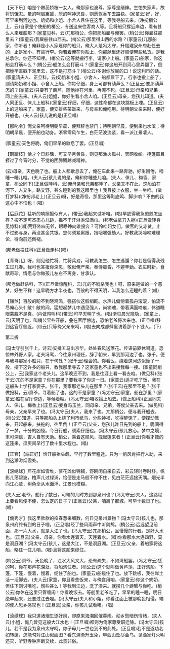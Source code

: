 <!-- { "loadSidebar": true } -->
【天下乐】咱是个嫩蕊娇枝一女人，俺那家也波尊，家尊是缙绅。生怕失家声，故将饥饿忍。晕的呵眉黛颦，厌的呵神思昏，则愿驾香车去路稳。(家童云)好，好，可早来到河边也。奶奶和小姐、小舍人且住在这里，等我寻船去来。(净扮梢公上，云)自家是个使船的梢公，专送这来往客商人等。且将船只撑近岸边，看有甚么人来雇船那？(家童见科，云)兀那梢公，你把那船雇与俺罢。(梢公云)你雇往那里去？(家童云)我雇船往山西去。(梢公云)那里得山西的水路？(家童云)兀那船家，你听者！俺非是小人家雇你的船只，俺大人是冯太守，升福建泉州府赴任去的，止是家小，有些行李。你若着俺在你船上，你那舱里还好顺便带些私货。是我总承你，你还不知哩。(梢公云)这等就搬行李，请家小上船。(家童云)船家，你这船会打筋斗么？(梢公云)船怎么会打筋斗？(家童云)你这船开到河心里弄翻了，倒把桅竿直戳下泥里去，这不是打筋斗？(梢公云)多谢你放屁的口！说这利市的话。(家童请夫人、正旦科。云)奶奶和小姐、小舍人，船都雇下了。行李也搬上船了，则请奶奶和小姐、小舍人上船。你每仔细，身上可都有葫芦么？(正旦云)要那葫芦怎的？(家童云)只要有了葫芦，随他掉在河里，再淹不死。(正旦云)母亲和兄弟，同上船去来。(夫人云)姐姐，你好生看小舍人咱。(正旦云)母亲，您孩儿知道。(夫人同正旦、俫儿上船科)(家童云)仔细，仔细，这性命都在这块跳板上哩。(正旦云)上的这船来了。家童，便安排些茶饭来，与母亲和俺吃用。待明朝父亲来时，便好开船也。(夫人云)孩儿说的是(正旦唱)

【那叱令】俺父亲呵待明朝早晨，便拜辞也禁门；待明朝早晨，便到来也水滨；待明朝早晨，便开船也动身。淅零零风乍生，白茫茫波流紧，看一派江景凄人。

(家童云)天色将晚，俺们早早的歇息了罢。(正旦唱)

【鹊踏枝】恰才个日斜曛，可又早月黄昏，则见那渔火孤村，罢网收纶。掩篷窗且捱过了今宵时分，不觉的困腾腾越减精神。

(云)母亲，天色晚了也。船上人都歇息去了，俺在车此来一路奔驰，好生困倦，咱睡一睡儿咱。(夫人云)孩儿说的是，俺和你睡些儿咱。(夫人、俫儿、梅香、家童、梢公同下)(正旦做睡科，云)俺母亲和兄弟都睡了，父亲又不在此，这船泊在河下，人又生，路又野，甚么睡到的我这眼里也！我且披上衣服，坐一坐咱。(做打梦科)(净扮邦老上)(正旦云)呀，好是奇怪，那里这等鞋底鸣、脚步响？不由的我这心中不怕也！(唱)

【后庭花】猛听的响擦擦似有人，(带云)我起来试听咱。(唱)早諕得我急煎煎怎坐存？按不定可丕丕心儿跳，揾不干汗淋淋湿满巾。(邦老做拿刀入舱)(正旦做转身见惊科)(唱)荒野外四无邻，眼睁睁向谁投奔？可怜咱妇女们，做官的又赤贫，止不过影与身，再没甚金共银。您何须紧厮跟，挡咽喉强劫人。好教我哭啼啼难理论，待向前还倒褪。

(邦老做拦住科)(正旦做走科)(唱)

【青哥儿】呀，则见他忙将、忙将兵刃，可教我怎生、怎生逃遁？你若是留得我残生过几春。我可也答报你深恩，敬似俺严亲。奉侍晨昏，不避辛勤。衣进时新，食献奇珍。情愿与你做孩儿左右不离身，甘承认。

(邦老做赶杀科，下)(正旦做惊醒科，云)兀的不唬杀我也！呀，原来是做的一个恶梦，好生不祥！这早晚方才半夜也，百般的不得天明，叫我怎么还睡的着？(唱)

【赚煞】百般的盼不到晓鸡鸣，强搭伙这鲛绡盹。水声儿偏傍着孤舟滚滚，怕流不尽俺心头忄敝忄敝的闷。猛想起梦儿中遇见强人，尚销魂，带着满面啼痕，休道睡眼蒙胧不是真。(内做鸡叫科)(带云)可早天明了也。(唱)渐见晨光隐隐，(家童上，云)天明了也，叫梢公早些开船，叠在官厅傍边，恐怕老爷将次来也。(正旦唱)移到这官厅侧近，(带云)只等俺父亲来呵，(唱)去向成都肆里访着那个卜钱人。(下)

第二折

(冯太守引张千上，诗云)安排五马出京华，处处春风送落花。传语前驱休喝道。恐惊林外野人家。老夫冯鸾，今往泉州理任，辞了朝来，早到那河边了也。张千，便与我寻那家小船只，在于何处？(张千云)理会的。你看么，绕着这河边似篦子一般，摆下这许多的船只，教我那里寻去？这家童也不出来接我每一接。(家童同梢公上，云)我家这个老头儿，这早晚还不到，我是往涯上看一看去咱。(做见科)(张干云)兀的不是家童？你在那里？要我寻了你这一日。(家童云)适才吃了饭，我在这船头上学打拳耍子。张千，我家那老头儿在那里？(张千云)在那里不是？(张千做报科，云)禀爷，寻着船了也。这的不是家童？(冯太守云)家童，船在那里？(家童云)船在官厅傍边，等候着哩。(冯太守云)咱收拾上船去。(做上船科)(正旦同夫人、俫儿、梅香上)(正旦云)妾身冯玉兰，同母亲、兄弟，等侯父亲去来。(做见科)母亲，父亲早来了也。(冯太守云)夫人，我来了也。兀那梢公，便与我开船去。(梢公云)知道。只等那船头上烧了利市纸马，分些神福，吃得醉饱了，便撑动篙来，开起船来，扶舵的，往里倒！(正旦云)父亲，您孩儿昨日先到的船上，晚间得了一梦，十分的凶怪。今日行船，须索仔细也。(冯太守云)孩儿放心。梦中之境，末可深信，吉人自有天助。梢公，乘着这顺风，拽起篷来者！(正旦云)你看才拽的这篷来，须臾间早行了数十里水程也。(唱)

【正官】【端正好】恰开船抬头觑，早行了数里程途。只为一帆风肯把行人助，来到这渺渺烟霞处。

【滚绣球】芦花岸如雪堆，蓼花滩似锦铺，野鸥闲自来自去，彩云轻时卷时舒。帆影儿荡碧波，橹声儿过绿浦，恰便是走马般不停不住，见白茫茫远接天隅。烟光半向江心敛，树色全从水面浮，江景也模糊。

(夫人云)老爷。船行了数日，可端的几时方到那泉州也？(冯太守云)夫人，这路程上要看风便不便，怎么定的日子？(正旦云)父亲，咱离了都城，可早十数日了也。(唱)

【倘秀才】我这里款款的掐春葱来细数，何日见泉州景物？(冯太守云)孩儿也，那泉州府终有到的日子哩。(正旦唱)经了些风雨声中听鹧鸪。(梢公云)远远望见前面，那一片大水，就是大江了也。(冯太守云)兀那梢公，且慢慢的行者。是好大水也。(正旦云)父亲、母亲，你看水连着天，天连着水。(唱)你看那水大连四野，莫是洞庭湖？(冯太守云)孩儿，这是大江，不是洞庭湖。(正旦云)父亲，着船家将这船，略住一住儿咱。(唱)且将这船来缆住。

(梢公云)禀爷，天色晚了，江水大风又大，恐有疏失，不如湾船罢。(冯太守云)恁的呵，你在那芦花深处，将船湾住者。(梢公云)这个就叫做黄芦荡，正好湾船。下篷，下篷，慢着，慢着，缆住了船也。(家童云)船缆住了也。放下跳板，我往岸土活一活脚去。(夫人云)家童，你且看些饭来，与俺食用咱。(家童云)你这个奶奶，但住下则讨嘴吃，慌些甚么！等我到江边，洗了澡来。就捞几个螃蟹与你吃。(梢公云)你休在这里只管嚷闹！你看晚饭去。等舱里老爷吃了，早早的睡一睡，明日绝早起来，还要过江去哩。(冯太守云)夫人和小姐，你看江面上被那晚色相侵，端的使人思乡感叹也！(正旦云)父亲，你孩儿试看咱。(唱)

【滚绣球】我只道渚烟生逐好风，却原来海潮回催暮雨。动乡愁暗伤情绪，(夫人云)小姐，俺几曾见这般大江水也！(正旦唱)都则为俺家尊受职迁除。(冯太守云)孩儿，若不是我为泉州太守呵，你子母儿一世也到不的此处。(正旦唱)若不是逐功名如转蓬，怎能勾对江山似画图？看东溟渐升玉免，早西山坠尽金乌。见渔家灯火明还灭，听野寺钟声断又续，此景非俗。

